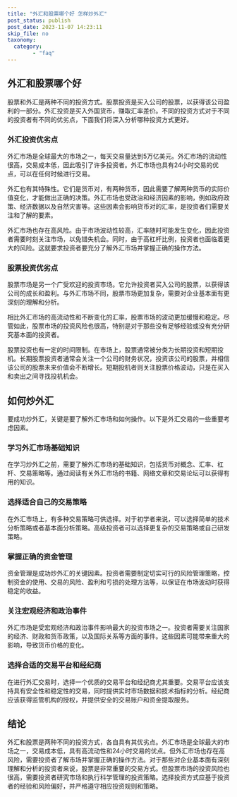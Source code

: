 ```yaml
---
title: "外汇和股票哪个好 怎样炒外汇"
post_status: publish
post_date: 2023-11-07 14:23:11
skip_file: no
taxonomy:
  category:
        - "faq"
---
```


## 外汇和股票哪个好

股票和外汇是两种不同的投资方式。股票投资是买入公司的股票，以获得该公司盈利的一部分。外汇投资是买入外国货币，赚取汇率差价。不同的投资方式对于不同的投资者有不同的优劣点，下面我们将深入分析哪种投资方式更好。

### 外汇投资优劣点

外汇市场是全球最大的市场之一，每天交易量达到5万亿美元。外汇市场的流动性很高，交易成本低，因此吸引了许多投资者。外汇市场也具有24小时交易的优点，可以在任何时候进行交易。

外汇也有其特殊性。它们是货币对，有两种货币，因此需要了解两种货币的实际价值变化，才能做出正确的决策。外汇市场也受政治和经济因素的影响，例如政府政策、经济数据以及自然灾害等。这些因素会影响货币对的汇率，是投资者们需要关注和了解的要素。

外汇市场也存在高风险。由于市场波动性较高，汇率随时可能发生变化，因此投资者需要时刻关注市场，以免错失机会。同时，由于高杠杆比例，投资者也面临着更大的风险。这就要求投资者要充分了解外汇市场并掌握正确的操作方法。

### 股票投资优劣点

股票市场是另一个广受欢迎的投资市场。它允许投资者买入公司的股票，以获得该公司的成长和盈利。与外汇市场不同，股票市场更加复杂，需要对企业基本面有更深刻的理解和分析。

相比外汇市场的高流动性和不断变化的汇率，股票市场的波动更加缓慢和稳定。尽管如此，股票市场的投资风险也很高，特别是对于那些没有足够经验或没有充分研究基本面的投资者。

股票投资也有一定的时间限制。在市场上，股票通常被分类为长期投资和短期投机。长期股票投资者通常会关注一个公司的财务状况，投资该公司的股票，并相信该公司的股票未来价值会不断增长。短期投机者则关注股票价格波动，只是在买入和卖出之间寻找投机机会。

## 如何炒外汇

要成功炒外汇，关键是要了解外汇市场和如何操作。以下是外汇交易的一些重要考虑因素。

### 学习外汇市场基础知识

在学习炒外汇之前，需要了解外汇市场的基础知识，包括货币对概念、汇率、杠杆、交易策略等。通过阅读有关外汇市场的书籍、网络文章和交易论坛可以获得有用的知识。

### 选择适合自己的交易策略

在外汇市场上，有多种交易策略可供选择。对于初学者来说，可以选择简单的技术分析策略或者基本面分析策略。高级投资者可以选择更复杂的交易策略或自己研发策略。

### 掌握正确的资金管理

资金管理是成功炒外汇的关键因素。投资者需要制定切实可行的风险管理策略，控制资金的使用、交易的风险、盈利和亏损的处理方法等，以保证在市场波动时获得稳定的收益。

### 关注宏观经济和政治事件

外汇市场是受宏观经济和政治事件影响最大的投资市场之一。投资者需要关注国家的经济、财政和货币政策，以及国际关系等方面的事件。这些因素可能带来重大的影响，导致货币价格的变化。

### 选择合适的交易平台和经纪商

在进行外汇交易时，选择一个优质的交易平台和经纪商尤其重要。交易平台应该支持具有安全性和稳定性的交易，同时提供实时市场数据和技术指标的分析。经纪商应该获得监管机构的授权，并提供安全的交易账户和资金提取服务。

## 结论

外汇和股票是两种不同的投资方式，各自具有其优劣点。外汇市场是全球最大的市场之一，交易成本低，具有高流动性和24小时交易的优点。但外汇市场也存在高风险，需要投资者了解市场并掌握正确的操作方法。对于那些对企业基本面有深刻理解和分析的投资者来说，股票是非常重要的交易方式。但股票市场的投资风险也很高，需要投资者研究市场和执行科学管理的投资策略。选择投资方式应基于投资者的经验和风险偏好，并严格遵守相应投资规则和策略。
